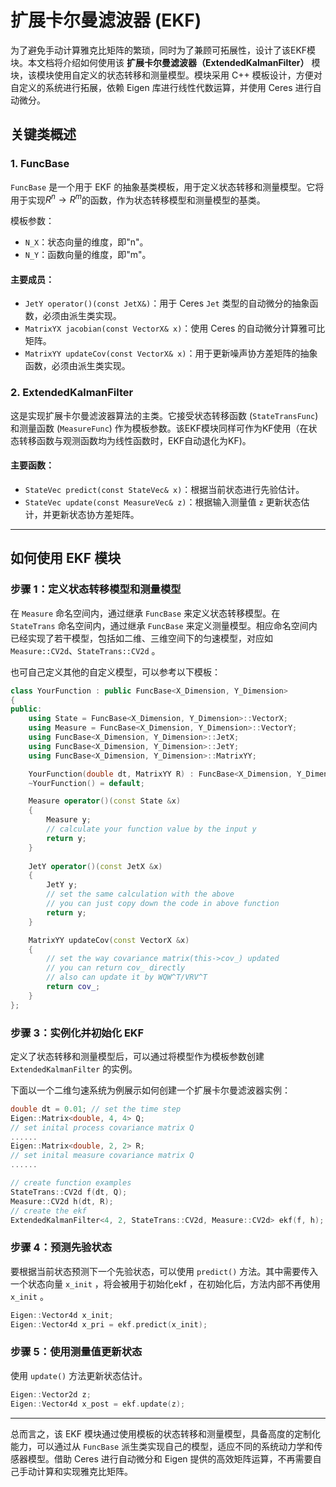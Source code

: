 # 扩展卡尔曼滤波器 (EKF)

为了避免手动计算雅克比矩阵的繁琐，同时为了兼顾可拓展性，设计了该EKF模块。本文档将介绍如何使用该 **扩展卡尔曼滤波器（ExtendedKalmanFilter）** 模块，该模块使用自定义的状态转移和测量模型。模块采用 C++ 模板设计，方便对自定义的系统进行拓展，依赖 Eigen 库进行线性代数运算，并使用 Ceres 进行自动微分。

## 关键类概述

### 1. **FuncBase**

`FuncBase` 是一个用于 EKF 的抽象基类模板，用于定义状态转移和测量模型。它将用于实现$R^n\rightarrow R^m$的函数，作为状态转移模型和测量模型的基类。

模板参数：

- `N_X`：状态向量的维度，即"n"。
- `N_Y`：函数向量的维度，即"m"。

#### 主要成员：

- `JetY operator()(const JetX&)`：用于 Ceres `Jet` 类型的自动微分的抽象函数，必须由派生类实现。
- `MatrixYX jacobian(const VectorX& x)`：使用 Ceres 的自动微分计算雅可比矩阵。
- `MatrixYY updateCov(const VectorX& x)`：用于更新噪声协方差矩阵的抽象函数，必须由派生类实现。

### 2. **ExtendedKalmanFilter**

这是实现扩展卡尔曼滤波器算法的主类。它接受状态转移函数 (`StateTransFunc`) 和测量函数 (`MeasureFunc`) 作为模板参数。该EKF模块同样可作为KF使用（在状态转移函数与观测函数均为线性函数时，EKF自动退化为KF)。

#### 主要函数：

- `StateVec predict(const StateVec& x)`：根据当前状态进行先验估计。
- `StateVec update(const MeasureVec& z)`：根据输入测量值 `z` 更新状态估计，并更新状态协方差矩阵。

---

## 如何使用 EKF 模块

### 步骤 1：定义状态转移模型和测量模型

在 `Measure` 命名空间内，通过继承 `FuncBase` 来定义状态转移模型。在 `StateTrans` 命名空间内，通过继承 `FuncBase` 来定义测量模型。相应命名空间内已经实现了若干模型，包括如二维、三维空间下的匀速模型，对应如 `Measure::CV2d`、`StateTrans::CV2d` 。

也可自己定义其他的自定义模型，可以参考以下模板：

```cpp
class YourFunction : public FuncBase<X_Dimension, Y_Dimension>
{
public:
    using State = FuncBase<X_Dimension, Y_Dimension>::VectorX;
    using Measure = FuncBase<X_Dimension, Y_Dimension>::VectorY;
    using FuncBase<X_Dimension, Y_Dimension>::JetX;
    using FuncBase<X_Dimension, Y_Dimension>::JetY;
    using FuncBase<X_Dimension, Y_Dimension>::MatrixYY;

    YourFunction(double dt, MatrixYY R) : FuncBase<X_Dimension, Y_Dimension>(dt, R) {}
    ~YourFunction() = default;

    Measure operator()(const State &x)
    {
        Measure y;
        // calculate your function value by the input y
        return y;
    }
  
    JetY operator()(const JetX &x)
    {
        JetY y;
        // set the same calculation with the above
	    // you can just copy down the code in above function
        return y;
    }

    MatrixYY updateCov(const VectorX &x)
    {
        // set the way covariance matrix(this->cov_) updated
        // you can return cov_ directly
        // also can update it by WQW^T/VRV^T
        return cov_;
    }
};
```

### 步骤 3：实例化并初始化 EKF

定义了状态转移和测量模型后，可以通过将模型作为模板参数创建 `ExtendedKalmanFilter` 的实例。

下面以一个二维匀速系统为例展示如何创建一个扩展卡尔曼滤波器实例：

```cpp
double dt = 0.01; // set the time step
Eigen::Matrix<double, 4, 4> Q;
// set inital process covariance matrix Q
......
Eigen::Matrix<double, 2, 2> R;
// set inital measure covariance matrix Q
......

// create function examples
StateTrans::CV2d f(dt, Q);
Measure::CV2d h(dt, R);
// create the ekf
ExtendedKalmanFilter<4, 2, StateTrans::CV2d, Measure::CV2d> ekf(f, h);
```

### 步骤 4：预测先验状态

要根据当前状态预测下一个先验状态，可以使用 `predict()` 方法。其中需要传入一个状态向量 `x_init` ，将会被用于初始化ekf ，在初始化后，方法内部不再使用 `x_init` 。

```cpp
Eigen::Vector4d x_init;
Eigen::Vector4d x_pri = ekf.predict(x_init);
```

### 步骤 5：使用测量值更新状态

使用 `update()` 方法更新状态估计。

```cpp
Eigen::Vector2d z;
Eigen::Vector4d x_post = ekf.update(z);
```

---

总而言之，该 EKF 模块通过使用模板的状态转移和测量模型，具备高度的定制化能力，可以通过从 `FuncBase` 派生类实现自己的模型，适应不同的系统动力学和传感器模型。借助 Ceres 进行自动微分和 Eigen 提供的高效矩阵运算，不再需要自己手动计算和实现雅克比矩阵。
